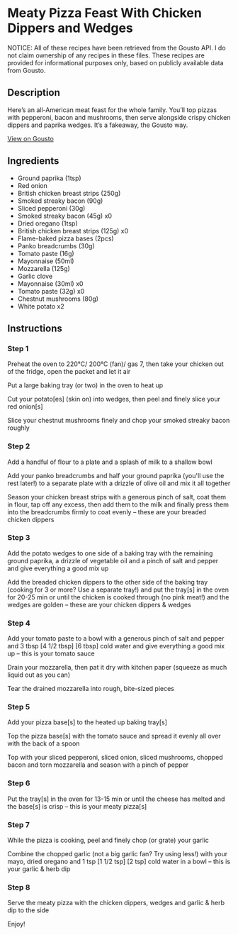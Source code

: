 # Meaty Pizza Feast With Chicken Dippers and Wedges

NOTICE: All of these recipes have been retrieved from the Gousto API. I do not claim ownership of any recipes in these files. These recipes are provided for informational purposes only, based on publicly available data from Gousto.

## Description

Here’s an all-American meat feast for the whole family. You’ll top pizzas with pepperoni, bacon and mushrooms, then serve alongside crispy chicken dippers and  paprika wedges. It’s a fakeaway, the Gousto way. 

[View on Gousto](https://www.gousto.co.uk/recipes/cookbook/meaty-pizza-feast-with-chicken-dippers-wedges-and-garlic-herb-dip)

## Ingredients

- Ground paprika (1tsp)
- Red onion
- British chicken breast strips (250g)
- Smoked streaky bacon (90g)
- Sliced pepperoni (30g)
- Smoked streaky bacon (45g) x0
- Dried oregano (1tsp)
- British chicken breast strips (125g) x0
- Flame-baked pizza bases (2pcs)
- Panko breadcrumbs (30g)
- Tomato paste (16g)
- Mayonnaise (50ml)
- Mozzarella (125g)
- Garlic clove
- Mayonnaise (30ml) x0
- Tomato paste (32g) x0
- Chestnut mushrooms (80g)
- White potato x2

## Instructions


### Step 1

Preheat the oven to 220°C/ 200°C (fan)/ gas 7, then take your chicken out of the fridge, open the packet and let it air

Put a large baking tray (or two) in the oven to heat up

Cut your potato[es] (skin on) into wedges, then peel and finely slice your red onion[s]

Slice your chestnut mushrooms finely and chop your smoked streaky bacon roughly


### Step 2

Add a handful of flour to a plate and a splash of milk to a shallow bowl

Add your panko breadcrumbs and half your ground paprika (you'll use the rest later!) to a separate plate with a drizzle of olive oil and mix it all together

Season your chicken breast strips with a generous pinch of salt, coat them in flour, tap off any excess, then add them to the milk and finally press them into the breadcrumbs firmly to coat evenly – these are your breaded chicken dippers


### Step 3

Add the potato wedges to one side of a baking tray with the remaining ground paprika, a drizzle of vegetable oil and a pinch of salt and pepper and give everything a good mix up

Add the breaded chicken dippers to the other side of the baking tray (cooking for 3 or more? Use a separate tray!) and put the tray[s] in the oven for 20-25 min or until the chicken is cooked through (no pink meat!) and the wedges are golden – these are your chicken dippers & wedges


### Step 4

Add your tomato paste to a bowl with a generous pinch of salt and pepper and 3 tbsp<span class="text-purple"> [4 1/2 tbsp]</span> <span class="text-danger">[6 tbsp]</span> cold water and give everything a good mix up – this is your tomato sauce

Drain your mozzarella, then pat it dry with kitchen paper (squeeze as much liquid out as you can)

Tear the drained mozzarella into rough, bite-sized pieces


### Step 5

Add your pizza base[s] to the heated up baking tray[s]

Top the pizza base[s] with the tomato sauce and spread it evenly all over with the back of a spoon

Top with your sliced pepperoni, sliced onion, sliced mushrooms, chopped bacon and torn mozzarella and season with a pinch of pepper


### Step 6

Put the tray[s] in the oven for 13-15 min or until the cheese has melted and the base[s] is crisp – this is your meaty pizza[s]


### Step 7

While the pizza is cooking, peel and finely chop (or grate) your garlic

Combine the chopped garlic (not a big garlic fan? Try using less!) with your mayo, dried oregano and 1 tsp <span class="text-purple">[1 1/2 tsp]</span> <span class="text-danger">[2 tsp]</span> cold water in a bowl – this is your garlic & herb dip

### Step 8

Serve the meaty pizza with the chicken dippers, wedges and garlic & herb dip to the side

Enjoy!

